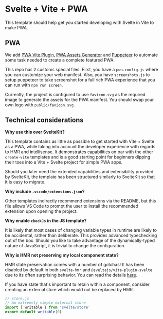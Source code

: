 # Svelte + Vite + PWA

This template should help get you started developing with Svelte in Vite to make PWA.

## PWA
We add [PWA Vite Plugin](https://vite-pwa-org.netlify.app/), [PWA Assets Generator](https://vite-pwa-org.netlify.app/assets-generator/) and [Puppeteer](https://pptr.dev/) to automate some task needed to create a complete featured PWA.

This repo has 2 customs special files.
First, you have a `pwa.config.js` where you can customize your web manifest. Also, you have `screenshots.js` to setup puppeteer to take screenshot for a full rich PWA experience that you can run with `npm run screen`.

Currently, the project is configured to use `favicon.svg` as the required image to generate the assets for the PWA manifest. You should swap your own logo with `public/favicon.svg`.

## Technical considerations

**Why use this over SvelteKit?**

This template contains as little as possible to get started with Vite + Svelte as a PWA, while taking into account the developer experience with regards to HMR and intellisense. It demonstrates capabilities on par with the other `create-vite` templates and is a good starting point for beginners dipping their toes into a Vite + Svelte project for simple PWA apps.

Should you later need the extended capabilities and extensibility provided by SvelteKit, the template has been structured similarly to SvelteKit so that it is easy to migrate.

**Why include `.vscode/extensions.json`?**

Other templates indirectly recommend extensions via the README, but this file allows VS Code to prompt the user to install the recommended extension upon opening the project.

**Why enable `checkJs` in the JS template?**

It is likely that most cases of changing variable types in runtime are likely to be accidental, rather than deliberate. This provides advanced typechecking out of the box. Should you like to take advantage of the dynamically-typed nature of JavaScript, it is trivial to change the configuration.

**Why is HMR not preserving my local component state?**

HMR state preservation comes with a number of gotchas! It has been disabled by default in both `svelte-hmr` and `@sveltejs/vite-plugin-svelte` due to its often surprising behavior. You can read the details [here](https://github.com/sveltejs/svelte-hmr/tree/master/packages/svelte-hmr#preservation-of-local-state).

If you have state that's important to retain within a component, consider creating an external store which would not be replaced by HMR.

```js
// store.js
// An extremely simple external store
import { writable } from 'svelte/store'
export default writable(0)
```
